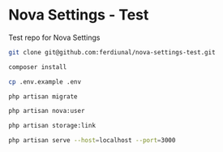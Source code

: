 # Nova Settings - Test

Test repo for Nova Settings

```bash
git clone git@github.com:ferdiunal/nova-settings-test.git
```

```bash
composer install
```

```bash
cp .env.example .env
```

```bash
php artisan migrate
```

```bash
php artisan nova:user
```

```bash
php artisan storage:link
```

```bash
php artisan serve --host=localhost --port=3000
```

